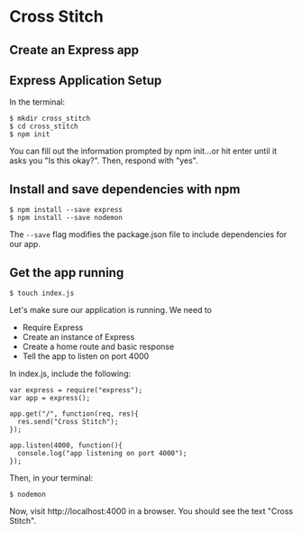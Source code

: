 # Cross Stitch
## Create an Express app

## Express Application Setup

In the terminal:
```
$ mkdir cross_stitch
$ cd cross_stitch
$ npm init
```
You can fill out the information prompted by npm init...or hit enter until it asks you "Is this okay?". Then, respond with "yes".

## Install and save dependencies with npm

```
$ npm install --save express
$ npm install --save nodemon
```
The `--save` flag modifies the package.json file to include dependencies for our app.

## Get the app running

```
$ touch index.js
```

Let's make sure our application is running. We need to
- Require Express
- Create an instance of Express
- Create a home route and basic response
- Tell the app to listen on port 4000

In index.js, include the following:
```
var express = require("express");
var app = express();

app.get("/", function(req, res){
  res.send("Cross Stitch");
});

app.listen(4000, function(){
  console.log("app listening on port 4000");
});
```
Then, in your terminal:
```
$ nodemon
```

Now, visit http://localhost:4000 in a browser. You should see the text "Cross Stitch".
